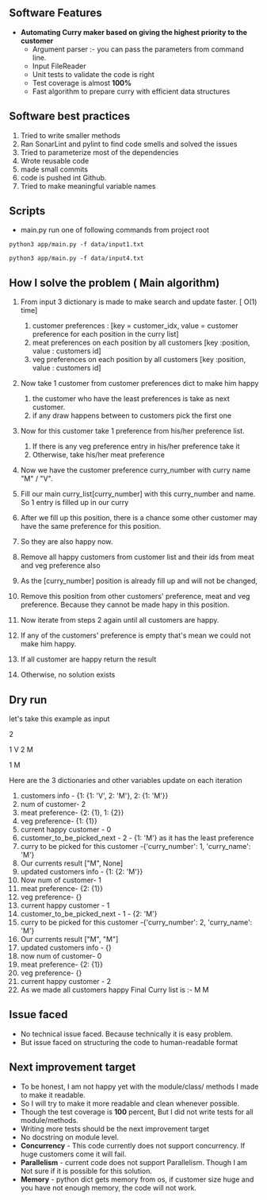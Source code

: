 ## Software Features
- **Automating Curry maker based on giving the highest priority to the customer**
  - Argument parser :- you can pass the parameters from command line.
  - Input FileReader
  - Unit tests to validate the code is right
  - Test coverage is almost **100%**
  - Fast algorithm to prepare curry with efficient data structures

## Software best practices
1. Tried to write smaller methods
2. Ran SonarLint and pylint to find code smells and solved the issues
3. Tried to parameterize most of the dependencies
4. Wrote reusable code
5. made small commits
6. code is pushed int Github.
7. Tried to make meaningful variable names

## Scripts
- main.py
run one of following commands from project root

`python3 app/main.py -f data/input1.txt`

`python3 app/main.py -f data/input4.txt`


## How I solve the problem ( Main algorithm)
1. From input 3 dictionary is made to make search and update faster. [ O(1) time]
   1. customer preferences : [key = customer_idx, value = customer preference for each position in the curry list]
   2. meat preferences on each position by all customers [key :position, value : customers id]
   3. veg preferences on each position by all customers [key :position, value : customers id]

2. Now take 1 customer from customer preferences dict to make him happy
   1. the customer who have the least preferences is take as next customer.
   2. if any draw happens between to customers pick the first one

3. Now for this customer take 1 preference from his/her preference list.
   1. If there is any veg preference entry in his/her preference take it
   2. Otherwise, take his/her meat preference

4. Now we have the customer preference curry_number with curry name "M" / "V".
5. Fill our main curry_list[curry_number] with this curry_number and name. So 1 entry is filled up in our curry
6. After we fill up this position, there is a chance some other customer may have the same preference for this position.
7. So they are also happy now.
8. Remove all happy customers from customer list and their ids from meat and veg preference also
9. As the [curry_number] position is already fill up and will not be changed, 
10. Remove this position from other customers' preference, meat and veg preference. Because they cannot be made hapy in this position.
11. Now iterate from steps 2 again until all customers are happy.
12. If any of the customers' preference is empty that's mean we could not make him happy.
13. If all customer are happy return the result
14. Otherwise, no solution exists

## Dry run 
let's take this example as input 

2

1 V 2 M

1 M

Here are the 3 dictionaries and other variables update on each iteration

1. customers info - {1: {1: 'V', 2: 'M'}, 2: {1: 'M'}}
2. num of customer- 2
3. meat preference- {2: {1}, 1: {2}} 
4. veg preference- {1: {1}}
5. current happy customer - 0
6. customer_to_be_picked_next - 2 - {1: 'M'} as it has the least preference
7. curry to be picked for this customer -{'curry_number': 1, 'curry_name': 'M'}
8. Our currents result ["M", None]
9. updated customers info - {1: {2: 'M'}} 
10. Now num of customer- 1
11. meat preference- {2: {1}} 
12. veg preference- {}
13. current happy customer - 1
14. customer_to_be_picked_next - 1 - {2: 'M'} 
15. curry to be picked for this customer -{'curry_number': 2, 'curry_name': 'M'} 
16. Our currents result ["M", "M"]
17. updated customers info - {} 
18. now num of customer- 0
19. meat preference- {2: {1}} 
20. veg preference- {}
21. current happy customer - 2
22. As we made all customers happy Final Curry list is :- M M

## Issue faced
- No technical issue faced. Because technically it is easy problem.
- But issue faced on structuring the code to human-readable format 

## Next improvement target
- To be honest, I am not happy yet with the module/class/ methods I made to make it readable.
- So I will try to make it more readable and clean whenever possible. 
- Though the test coverage is **100** percent, But I did not write tests for all module/methods.
- Writing more tests should be the next improvement target
- No docstring on module level.
- **Concurrency** - This code currently does not support concurrency. If huge customers come it will fail. 
- **Parallelism** - current code does not support Parallelism. Though I am Not sure if it is possible for this solution.
- **Memory** - python dict gets memory from os, if customer size huge and you have not enough memory, the code will not work. 